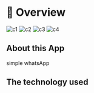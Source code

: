 # 📘 Overview

![c1](https://github.com/user-attachments/assets/aa0d1176-602a-4414-b1dc-6c16b067f7ea)
![c2](https://github.com/user-attachments/assets/4f07ebb5-3e0c-4397-b568-d2fb2e22815a)
![c3](https://github.com/user-attachments/assets/1d823110-0b88-4ce0-9585-32e4946b55c7)
![c4](https://github.com/user-attachments/assets/1e91f773-1ba7-4551-9d0b-3b77546fb329)






## About this App

simple whatsApp

## The technology used 

